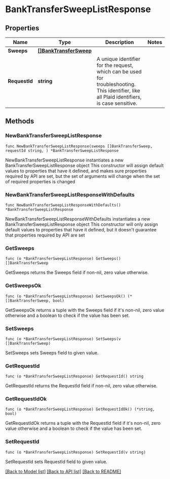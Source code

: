 # BankTransferSweepListResponse

## Properties

Name | Type | Description | Notes
------------ | ------------- | ------------- | -------------
**Sweeps** | [**[]BankTransferSweep**](BankTransferSweep.md) |  | 
**RequestId** | **string** | A unique identifier for the request, which can be used for troubleshooting. This identifier, like all Plaid identifiers, is case sensitive. | 

## Methods

### NewBankTransferSweepListResponse

`func NewBankTransferSweepListResponse(sweeps []BankTransferSweep, requestId string, ) *BankTransferSweepListResponse`

NewBankTransferSweepListResponse instantiates a new BankTransferSweepListResponse object
This constructor will assign default values to properties that have it defined,
and makes sure properties required by API are set, but the set of arguments
will change when the set of required properties is changed

### NewBankTransferSweepListResponseWithDefaults

`func NewBankTransferSweepListResponseWithDefaults() *BankTransferSweepListResponse`

NewBankTransferSweepListResponseWithDefaults instantiates a new BankTransferSweepListResponse object
This constructor will only assign default values to properties that have it defined,
but it doesn't guarantee that properties required by API are set

### GetSweeps

`func (o *BankTransferSweepListResponse) GetSweeps() []BankTransferSweep`

GetSweeps returns the Sweeps field if non-nil, zero value otherwise.

### GetSweepsOk

`func (o *BankTransferSweepListResponse) GetSweepsOk() (*[]BankTransferSweep, bool)`

GetSweepsOk returns a tuple with the Sweeps field if it's non-nil, zero value otherwise
and a boolean to check if the value has been set.

### SetSweeps

`func (o *BankTransferSweepListResponse) SetSweeps(v []BankTransferSweep)`

SetSweeps sets Sweeps field to given value.


### GetRequestId

`func (o *BankTransferSweepListResponse) GetRequestId() string`

GetRequestId returns the RequestId field if non-nil, zero value otherwise.

### GetRequestIdOk

`func (o *BankTransferSweepListResponse) GetRequestIdOk() (*string, bool)`

GetRequestIdOk returns a tuple with the RequestId field if it's non-nil, zero value otherwise
and a boolean to check if the value has been set.

### SetRequestId

`func (o *BankTransferSweepListResponse) SetRequestId(v string)`

SetRequestId sets RequestId field to given value.



[[Back to Model list]](../README.md#documentation-for-models) [[Back to API list]](../README.md#documentation-for-api-endpoints) [[Back to README]](../README.md)



